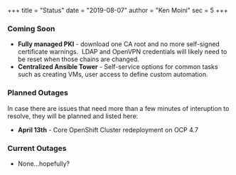 +++
title = "Status"
date = "2019-08-07"
author = "Ken Moini"
sec = 5
+++

### Coming Soon

- **Fully managed PKI** - download one CA root and no more self-signed certificate warnings.  LDAP and OpenVPN credentials will likely need to be reset when those chains are changed.
- **Centralized Ansible Tower** - Self-service options for common tasks such as creating VMs, user access to define custom automation.

### Planned Outages

In case there are issues that need more than a few minutes of interuption to resolve, they will be planned and listed here:

- **April 13th** - Core OpenShift Cluster redeployment on OCP 4.7

### Current Outages

- None...hopefully?
